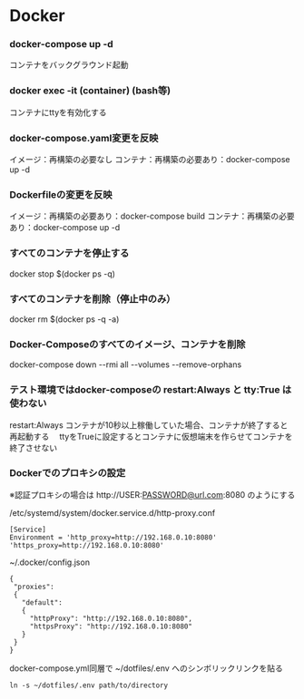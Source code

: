 # Docker 

### docker-compose up -d 
コンテナをバックグラウンド起動
### docker exec -it (container) (bash等)
コンテナにttyを有効化する

### docker-compose.yaml変更を反映
イメージ：再構築の必要なし
コンテナ：再構築の必要あり：docker-compose up -d

### Dockerfileの変更を反映
イメージ：再構築の必要あり：docker-compose build
コンテナ：再構築の必要あり：docker-compose up -d

### すべてのコンテナを停止する
docker stop $(docker ps -q)

### すべてのコンテナを削除（停止中のみ）
docker rm $(docker ps -q -a)

### Docker-Composeのすべてのイメージ、コンテナを削除
docker-compose down --rmi all --volumes --remove-orphans

### テスト環境ではdocker-composeの restart:Always と tty:True は使わない
restart:Always コンテナが10秒以上稼働していた場合、コンテナが終了すると再起動する　
ttyをTrueに設定するとコンテナに仮想端末を作らせてコンテナを終了させない

### Dockerでのプロキシの設定
※認証プロキシの場合は http://USER:PASSWORD@url.com:8080 のようにする

/etc/systemd/system/docker.service.d/http-proxy.conf
```
[Service]
Environment = 'http_proxy=http://192.168.0.10:8080' 'https_proxy=http://192.168.0.10:8080'
```
~/.docker/config.json
```
{
 "proxies":
 {
   "default":
   {
     "httpProxy": "http://192.168.0.10:8080",
     "httpsProxy": "http://192.168.0.10:8080"
   }
 }
}
```

docker-compose.yml同層で ~/dotfiles/.env へのシンボリックリンクを貼る
```
ln -s ~/dotfiles/.env path/to/directory
```
